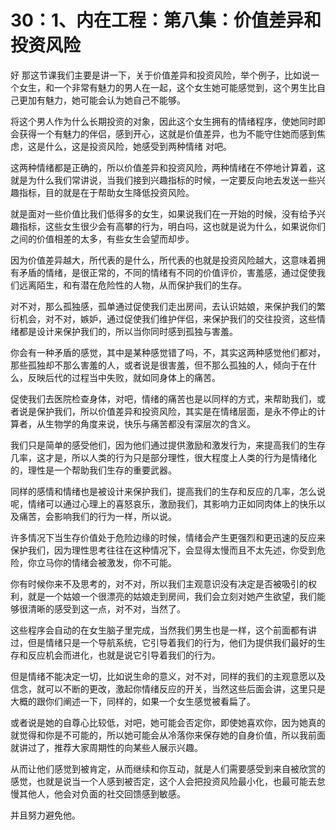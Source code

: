 # 30：1、内在工程：第八集：价值差异和投资风险

好 那这节课我们主要是讲一下，关于价值差异和投资风险，举个例子，比如说一个女生，和一个非常有魅力的男人在一起，这个女生她可能感觉到，这个男生比自己更加有魅力，她可能会认为她自己不能够。

将这个男人作为什么长期投资的对象，因此这个女生拥有的情绪程序，使她同时即会获得一个有魅力的伴侣，感到开心，这就是价值差异，也为不能守住她而感到焦虑，这是什么，这是投资风险，她感受到两种情绪 对吧。

这两种情绪都是正确的，所以价值差异和投资风险，两种情绪在不停地计算着，这就是为什么我们常讲说，当我们接到兴趣指标的时候，一定要反向地去发送一些兴趣指标，目的就是在于帮助女生降低投资风险。

就是面对一些价值比我们低得多的女生，如果说我们在一开始的时候，没有给予兴趣指标，这些女生很少会有高攀的行为，明白吗，这也就是说为什么，如果说你们之间的价值相差的太多，有些女生会望而却步。

因为价值差异越大，所代表的是什么，所代表的也就是投资风险越大，这意味着拥有矛盾的情绪，是很正常的，不同的情绪有不同的价值评价，害羞感，通过促使我们远离陌生，和有潜在危险性的人物，从而保护我们的生存。

对不对，那么孤独感，孤单通过促使我们走出房间，去认识姑娘，来保护我们的繁衍机会，对不对，嫉妒，通过促使我们维护伴侣，来保护我们的交往投资，这些情绪都是设计来保护我们的，所以当你同时感到孤独与害羞。

你会有一种矛盾的感觉，其中是某种感觉错了吗，不，其实这两种感觉他们都对，那些孤独却不那么害羞的人，或者说是很害羞，但不那么孤独的人，倾向于在什么，反映后代的过程当中失败，就如同身体上的痛苦。

促使我们去医院检查身体，对吧，情绪的痛苦也是以同样的方式，来帮助我们，或者说是保护我们，所以价值差异和投资风险，其实是在情绪层面，是永不停止的计算者，从生物学的角度来说，快乐与痛苦都没有深层次的含义。

我们只是简单的感受他们，因为他们通过提供激励和激发行为，来提高我们的生存几率，这才是，所以人类的行为只是部分理性，很大程度上人类的行为是情绪化的，理性是一个帮助我们生存的重要武器。

同样的感情和情绪也是被设计来保护我们，提高我们的生存和反应的几率，怎么说呢，情绪可以通过心理上的喜怒哀乐，激励我们，其影响力正如同肉体上的快乐以及痛苦，会影响我们的行为一样，所以说。

许多情况下当生存价值处于危险边缘的时候，情绪会产生更强烈和更迅速的反应来保护我们，因为理性思考往往在这种情况下，会显得太慢而且不太先述，你受到危险，你立马你的情绪会被激发，你不可能。

你有时候你来不及思考的，对不对，所以我们主观意识没有决定是否被吸引的权利，就是一个姑娘一个很漂亮的姑娘走到房间，我们会立刻对她产生欲望，我们能够很清晰的感受到这一点，对不对，当然了。

这些程序会自动的在女生脑子里完成，当然我们男生也是一样，这个前面都有讲过，但是情绪只是一个导航系统，它引导着我们的行为，他们为提供我们最好的生存和反应机会而进化，也就是说它引导着我们的行为。

但是情绪不能决定一切，比如说生命的意义，对不对，同样的我们的主观意愿以及信念，就可以不断的更改，激起你情绪反应的开关，当然这些后面会讲，这里只是大概的跟你们阐述一下，同样的，如果一个女生感觉被看扁了。

或者说是她的自尊心比较低，对吧，她可能会否定你，即使她喜欢你，因为她真的就觉得和你是不可能的，所以她可能会从冷落你来保存她的自身价值，所以我前面就讲过了，推荐大家周期性的向某些人展示兴趣。

从而让他们感觉到被肯定，从而继续和你互动，就是人们需要感受到来自被欣赏的感觉，也就是说当一个人感到被否定，这个人会把投资风险最小化，也最可能去怠慢其他人，他会对负面的社交回馈感到敏感。

并且努力避免他。